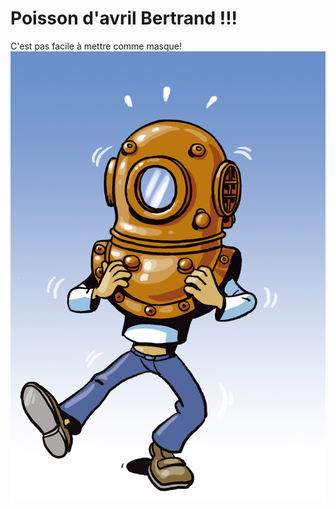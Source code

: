 # Poisson d'avril Bertrand !!!
 
C'est pas facile à mettre comme masque!
<img src="scaphandre.jpg" class="img-responsive" alt=""> </div>
